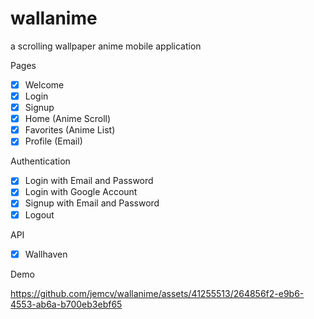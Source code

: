 # wallanime
a scrolling wallpaper anime mobile application

Pages

- [X] Welcome
- [X] Login
- [X] Signup
- [X] Home (Anime Scroll)
- [X] Favorites (Anime List)
- [X] Profile (Email)

Authentication

- [X] Login with Email and Password
- [X] Login with Google Account
- [X] Signup with Email and Password
- [X] Logout

API 

- [X] Wallhaven

Demo

https://github.com/jemcv/wallanime/assets/41255513/264856f2-e9b6-4553-ab6a-b700eb3ebf65




